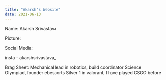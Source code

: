 ```yaml
---
title: "Akarsh's Website"
date: 2021-06-13
---
```


Name: Akarsh Srivastava

Picture:

Social Media:

insta - akarshsrivastava_

Brag Sheet: Mechanical lead in robotics, build coordinator Science Olympiad, founder ebesports
Silver 1 in valorant, I have played CSGO before
